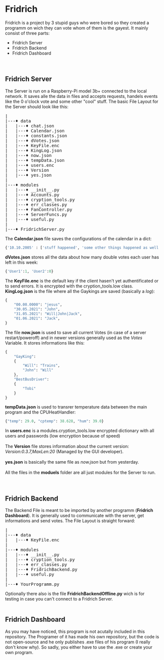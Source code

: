 # Fridrich
Fridrich is a project by 3 stupid guys who were bored so they created a programm on wich they can vote whom of them is the gayest.
It mainly consist of three parts:
* Fridrich Server
* Fridrich Backend
* Fridrich Dashboard
<br><br><br>
## Fridrich Server
The Server is run on a Raspberry-Pi model 3b+ connected to the local network. It saves alle the data in files and accepts requests, handels events like the 0 o'clock vote and some other "cool" stuff. The basic File Layout for the Server should look like this:  
<pre>
|  
|---♦ data  
|   |---♦ chat.json
|   |---♦ Calendar.json
|   |---♦ constants.json
|   |---♦ dVotes.json
|   |---♦ KeyFile.enc  
|   |---♦ KingLog.json
|   |---♦ now.json
|   |---♦ tempData.json
|   |---♦ users.enc
|   |---♦ Version
|   |---♦ yes.json
|  
|---♦ modules  
|   |---♦ __init__.py  
|   |---♦ Accounts.py  
|   |---♦ cryption_tools.py  
|   |---♦ err_classes.py  
|   |---♦ FanController.py  
|   |---♦ ServerFuncs.py  
|   |---♦ useful.py  
|  
|---♦ FridrichServer.py  
</pre>
The **Calendar.json** file saves the configurations of the calendar in a dict:
```Python 
{'10.10.2005' : ['stuff happened', 'some other things happened as well'], '11.10.2005' : []}
```
**dVotes.json** stores all the data about how many double votes each user has left in this week:
```Python
{'User1':1, 'User2':0}
```
The **KeyFile.enc** is the default key if the client hasen't yet authentificated or to send errors. It is encrypted with the cryption_tools.low class.
**KingLog.json** is the file where all the Gaykings are saved (basically a *log*):
```Python
{
    "00.00.0000": "jesus",
    "30.05.2021": "John",
    "31.05.2021": "Will|John|Jack",
    "01.06.2021": "Jack",
}
```
The file **now.json** is used to save all current Votes (in case of a server restart/poweroff) and in newer versions generally used as the *Votes* Variable. It stores informations like this:
```Python
{
    "GayKing":
    {
        "Will": "Trains",
        "John": "Will"
    },
    "BestBusDriver":
    {
        "Tobi"
    }
}
```
**tempData.json** is used to transrer temperature data between the main program and the CPUHeatHandler:
```Python
{"temp": 29.0, "cptemp": 38.628, "hum": 39.0}
```
In **users.enc** is a modules.cryption_tools.low encrypted dictionary with all users and passwords (low encryption because of speed)<br><br>
The **Version** file stores information about the current version: *Version:0.3.7,MaxLen:20* (Managed by the GUI developer).<br><br>
**yes.json** is basically the same file as *now.json* but from yesterday.<br><br>
All the files in the **moduels** folder are all just modules for the Server to run.<br><br><br>

## Fridrich Backend
The Backend File is meant to be imported by another programm (**Fridrich Dashboard**). It is generally used to communicate with the server, get informations and send votes.
The File Layout is straight forward:  
<pre>
|  
|---♦ data  
|   |---♦ KeyFile.enc  
|  
|---♦ modules  
|   |---♦ __init__.py  
|   |---♦ cryption_tools.py  
|   |---♦ err_classes.py  
|   |---♦ FridrichBackend.py
|   |---♦ useful.py
|  
|---♦ YourProgramm.py  
</pre>  
Optionally there also is the file **FridrichBackendOffline.py** wich is for testing in case you can't connect to a Fridrich Server.
<br><br>
## Fridrich Dashboard
As you may have noticed, this program is not acutally included in this repository. The Programer of it has made his own repository, but the code is not open-source and he only publishes .exe files of his program (I really don't know why). So sadly, you either have to use the .exe or create your own program.